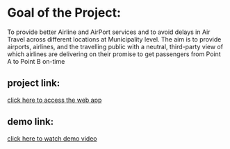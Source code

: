 # Goal of the Project:

To provide better Airline and AirPort services and to avoid delays in Air Travel across different locations at Municipality level. The aim is to provide airports, airlines, and the travelling public with a neutral, third-party view of which airlines are delivering on their promise to get passengers from Point A to Point B on-time


## project link:

[click here to access the web app](https://capnpeace.github.io/Airlines-Data-Analytics-for-Avaition-Industry/)

## demo link:

[click here to watch demo video](https://youtu.be/zK-tfqKdEVk)

